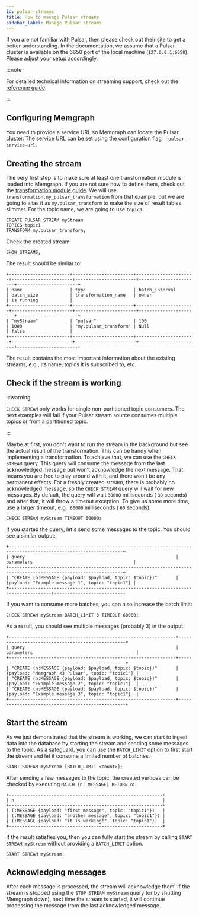 ```yaml
---
id: pulsar-streams
title: How to manage Pulsar streams
sidebar_label: Manage Pulsar streams
---
```


If you are not familiar with Pulsar, then please check out their
[site](https://pulsar.apache.org) to get a better understanding. In the
documentation, we assume that a Pulsar cluster is available on the 6650 port of
the local machine (`127.0.0.1:6650`). Please adjust your setup accordingly.

:::note

For detailed technical information on streaming support, check out the
[reference guide](/reference-guide/streams/overview.md).

:::

## Configuring Memgraph

You need to provide a service URL so Memgraph can locate the Pulsar cluster. The
service URL can be set using the configuration flag `--pulsar-service-url`.

## Creating the stream

The very first step is to make sure at least one transformation module is loaded
into Memgraph. If you are not sure how to define them, check out the
[transformation module
guide](/how-to-guides/streams/pulsar/implement-transformation-module.md).
We will use `transformation.my_pulsar_transformation` from that example, but we
are going to alias it as `my.pulsar_transform` to make the size of result tables
slimmer. For the topic name, we are going to use `topic1`.

```cypher
CREATE PULSAR STREAM myStream
TOPICS topic1
TRANSFORM my.pulsar_transform;
```

Check the created stream:

```cypher
SHOW STREAMS;
```

The result should be similar to:

```plaintext
+-----------------------+-----------------------+----------------------+-----------------------+-----------------------+-----------------------+-----------------------+
| name                  | type                  | batch_interval       | batch_size            | transformation_name   | owner                 | is running            |
+-----------------------+-----------------------+----------------------+-----------------------+-----------------------+-----------------------+-----------------------+
| "myStream"            | "pulsar"              | 100                  | 1000                  | "my.pulsar_transform" | Null                  | false                 |
+-----------------------+-----------------------+----------------------+-----------------------+-----------------------+-----------------------+-----------------------+
```

The result contains the most important information about the existing streams,
e.g., its name, topics it is subscribed to, etc.

## Check if the stream is working

:::warning

`CHECK STREAM` only works for single non-partitioned topic consumers. The next
examples will fail if your Pulsar stream source consumes multiple topics or from
a partitioned topic.

:::

Maybe at first, you don't want to run the stream in the background but see the
actual result of the transformation. This can be handy when implementing a
transformation. To achieve that, we can use the `CHECK STREAM` query. This query
will consume the message from the last acknowledged message but won't
acknowledge the next message. That means you are free to play around with it,
and there won't be any permanent effects. For a freshly created stream, there is
probably no acknowledged message, so the `CHECK STREAM` query will wait for new
messages. By default, the query will wait `30000` milliseconds ( `30` seconds)
and after that, it will throw a timeout exception. To give us some more time,
use a larger timeout, e.g.: `60000` milliseconds ( `60` seconds):

```cypher
CHECK STREAM myStream TIMEOUT 60000;
```

If you started the query, let's send some messages to the topic. You should see
a similar output:

```plaintext
+-----------------------------------------------------------------------------------------------------------------+
| query                                                         | parameters                                      |
+-----------------------------------------------------------------------------------------------------------------+
| "CREATE (n:MESSAGE {payload: $payload, topic: $topic})"       | {payload: "Example message 1", topic: "topic1"} |
+--------------------------------------------------------------------------------------+---------------------------
```

If you want to consume more batches, you can also increase the batch limit:

```cypher
CHECK STREAM myStream BATCH_LIMIT 3 TIMEOUT 60000;
```

As a result, you should see multiple messages (probably 3) in the output:

```plaintext
+---------------------------------------------------------------+--------------------------------------------------+
| query                                                         | parameters                                       |
+---------------------------------------------------------------+--------------------------------------------------+
| "CREATE (n:MESSAGE {payload: $payload, topic: $topic})"       | {payload: "Memgraph <3 Pulsar", topic: "topic1"} |
| "CREATE (n:MESSAGE {payload: $payload, topic: $topic})"       | {payload: "Example message 2", topic: "topic1"}  |
| "CREATE (n:MESSAGE {payload: $payload, topic: $topic})"       | {payload: "Example message 3", topic: "topic1"}  |
+---------------------------------------------------------------+--------------------------------------------------+
```

## Start the stream

As we just demonstrated that the stream is working, we can start to ingest data
into the database by starting the stream and sending some messages to the topic.
As a safeguard, you can use the `BATCH_LIMIT` option to first start the stream and let it consume a limited number of batches. 

```
START STREAM myStream [BATCH_LIMIT <count>];
```

After sending a few messages to the topic, the created vertices can be checked
by executing `MATCH (n: MESSAGE) RETURN n`:

```plaintext
+----------------------------------------------------------+
| n                                                        |
+----------------------------------------------------------+
| (:MESSAGE {payload: "first message", topic: "topic1"})   |
| (:MESSAGE {payload: "another message", topic: "topic1"}) |
| (:MESSAGE {payload: "it is working!", topic: "topic1"})  |
+----------------------------------------------------------+
```
If the result satisfies you, then you can fully start the stream by calling `START STREAM myStream` without providing a `BATCH_LIMIT` option. 

```
START STREAM myStream;
```

## Acknowledging messages

After each message is processed, the stream will acknowledge them. If the stream
is stopped using the `STOP STREAM myStream` query (or by shutting Memgraph
down), next time the stream is started, it will continue processing the message
from the last acknowledged message.
